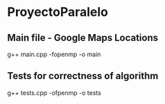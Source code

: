 # ProyectoParalelo

## Main file - Google Maps Locations
g++ main.cpp -fopenmp -o main

## Tests for correctness of algorithm
g++ tests.cpp -ofpenmp -o tests
